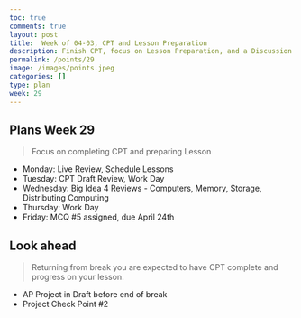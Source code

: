 ```yaml
---
toc: true
comments: true
layout: post
title:  Week of 04-03, CPT and Lesson Preparation
description: Finish CPT, focus on Lesson Preparation, and a Discussion Computers and Networks
permalink: /points/29
image: /images/points.jpeg
categories: []
type: plan
week: 29
---
```


## Plans Week 29
> Focus on completing CPT and preparing Lesson
- Monday: Live Review, Schedule Lessons
- Tuesday: CPT Draft Review, Work Day
- Wednesday: Big Idea 4 Reviews - Computers, Memory, Storage, Distributing Computing
- Thursday: Work Day
- Friday: MCQ #5 assigned, due April 24th

## Look ahead
> Returning from break you are expected to have CPT complete and progress on your lesson.
- AP Project in Draft before end of break
- Project Check Point #2
